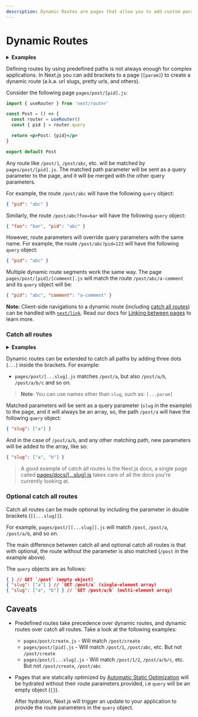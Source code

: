 ```yaml
---
description: Dynamic Routes are pages that allow you to add custom params to your URLs. Start creating Dynamic Routes and learn more here.
---
```


# Dynamic Routes

<details>
  <summary><b>Examples</b></summary>
  <ul>
    <li><a href="https://github.com/vercel/next.js/tree/canary/examples/dynamic-routing">Dynamic Routing</a></li>
  </ul>
</details>

Defining routes by using predefined paths is not always enough for complex applications. In Next.js you can add brackets to a page (`[param]`) to create a dynamic route (a.k.a. url slugs, pretty urls, and others).

Consider the following page `pages/post/[pid].js`:

```jsx
import { useRouter } from 'next/router'

const Post = () => {
  const router = useRouter()
  const { pid } = router.query

  return <p>Post: {pid}</p>
}

export default Post
```

Any route like `/post/1`, `/post/abc`, etc. will be matched by `pages/post/[pid].js`. The matched path parameter will be sent as a query parameter to the page, and it will be merged with the other query parameters.

For example, the route `/post/abc` will have the following `query` object:

```json
{ "pid": "abc" }
```

Similarly, the route `/post/abc?foo=bar` will have the following `query` object:

```json
{ "foo": "bar", "pid": "abc" }
```

However, route parameters will override query parameters with the same name. For example, the route `/post/abc?pid=123` will have the following `query` object:

```json
{ "pid": "abc" }
```

Multiple dynamic route segments work the same way. The page `pages/post/[pid]/[comment].js` will match the route `/post/abc/a-comment` and its `query` object will be:

```json
{ "pid": "abc", "comment": "a-comment" }
```

**Note:** Client-side navigations to a dynamic route (including [catch all routes](#catch-all-routes)) can be handled with [`next/link`](/docs/api-reference/next/link.md#dynamic-routes). Read our docs for [Linking between pages](/docs/routing/introduction#linking-between-pages) to learn more.

### Catch all routes

<details>
  <summary><b>Examples</b></summary>
  <ul>
    <li><a href="https://github.com/vercel/next.js/tree/canary/examples/catch-all-routes">Catch All Routes</a></li>
  </ul>
</details>

Dynamic routes can be extended to catch all paths by adding three dots (`...`) inside the brackets. For example:

- `pages/post/[...slug].js` matches `/post/a`, but also `/post/a/b`, `/post/a/b/c` and so on.

> **Note**: You can use names other than `slug`, such as: `[...param]`

Matched parameters will be sent as a query parameter (`slug` in the example) to the page, and it will always be an array, so, the path `/post/a` will have the following `query` object:

```json
{ "slug": ["a"] }
```

And in the case of `/post/a/b`, and any other matching path, new parameters will be added to the array, like so:

```json
{ "slug": ["a", "b"] }
```

> A good example of catch all routes is the Next.js docs, a single page called [pages/docs/[...slug].js](https://github.com/zeit/next-site/blob/master/pages/docs/%5B...slug%5D.js) takes care of all the docs you're currently looking at.

### Optional catch all routes

Catch all routes can be made optional by including the parameter in double brackets (`[[...slug]]`).

For example, `pages/post/[[...slug]].js` will match `/post`, `/post/a`, `/post/a/b`, and so on.

The main difference between catch all and optional catch all routes is that with optional, the route without the parameter is also matched (`/post` in the example above).

The `query` objects are as follows:

```json
{ } // GET `/post` (empty object)
{ "slug": ["a"] } // `GET /post/a` (single-element array)
{ "slug": ["a", "b"] } // `GET /post/a/b` (multi-element array)
```

## Caveats

- Predefined routes take precedence over dynamic routes, and dynamic routes over catch all routes. Take a look at the following examples:
  - `pages/post/create.js` - Will match `/post/create`
  - `pages/post/[pid].js` - Will match `/post/1`, `/post/abc`, etc. But not `/post/create`
  - `pages/post/[...slug].js` - Will match `/post/1/2`, `/post/a/b/c`, etc. But not `/post/create`, `/post/abc`
- Pages that are statically optimized by [Automatic Static Optimization](/docs/advanced-features/automatic-static-optimization.md) will be hydrated without their route parameters provided, i.e `query` will be an empty object (`{}`).

  After hydration, Next.js will trigger an update to your application to provide the route parameters in the `query` object.
